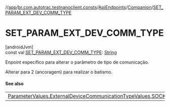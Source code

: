 //[app](../../../../index.md)/[br.com.autotrac.testnanoclient.consts](../../index.md)/[ApiEndpoints](../index.md)/[Companion](index.md)/[SET_PARAM_EXT_DEV_COMM_TYPE](-s-e-t_-p-a-r-a-m_-e-x-t_-d-e-v_-c-o-m-m_-t-y-p-e.md)

# SET_PARAM_EXT_DEV_COMM_TYPE

[androidJvm]\
const val [SET_PARAM_EXT_DEV_COMM_TYPE](-s-e-t_-p-a-r-a-m_-e-x-t_-d-e-v_-c-o-m-m_-t-y-p-e.md): [String](https://kotlinlang.org/api/latest/jvm/stdlib/kotlin/-string/index.html)

Enpoint específico para alterar o parâmetro de tipo de comunicação.

Alterar para 2 (ancoragem) para realizar o batismo.

#### See also

| |
|---|
| [ParameterValues.ExternalDeviceCommunicationTypeValues.SOCKET_WIFI_HOTSPOT](../../-parameter-values/-external-device-communication-type-values/-s-o-c-k-e-t_-w-i-f-i_-h-o-t-s-p-o-t.md) |
